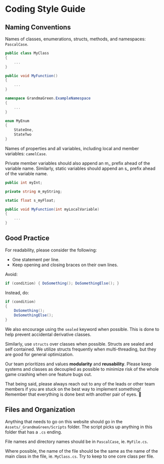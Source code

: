 # Coding Style Guide

## Naming Conventions
Names of classes, enumerations, structs, methods, and namespaces: `PascalCase`.

```csharp
public class MyClass
{
    ...
}
```

```csharp
public void MyFunction()
{
    ...
}
```

```csharp
namespace GrandmaGreen.ExampleNamespace
{
    ...
}
```

```csharp
enum MyEnum
{
    StateOne,
    StateTwo
}
```

Names of properties and all variables, including local and member variables: `camelCase`.

Private member variables should also append an m_ prefix ahead of the variable name. Similarly, static variables should append an s_ prefix ahead of the variable name.

```csharp
public int myInt;
```

```csharp
private string m_myString;
```

```csharp
static float s_myFloat;
```

```csharp
public void MyFunction(int myLocalVariable)
{
    ...
}
```

## Good Practice
For readability, please consider the following:
* One statement per line.
* Keep opening and closing braces on their own lines.

Avoid:

```csharp
if (condition) { DoSomething(); DoSomethingElse(); }
```


Instead, do:

```csharp
if (condition)
{
    DoSomething();
    DoSomethingElse();
}
```

We also encourage using the `sealed` keyword when possible. This is done to help prevent accidental derivative classes.

Similarly, use `structs` over classes when possible. Structs are sealed and self contained. We utilize structs frequently when multi-threading, but they are good for general optimization.

Our team prioritizes and values **modularity** and **reusability**. Please keep systems and classes as decoupled as possible to minimize risk of the whole game crashing when one feature bugs out.

That being said, please always reach out to any of the leads or other team members if you are stuck on the best way to implement something! Remember that everything is done best with another pair of eyes. :sunflower:

## Files and Organization
Anything that needs to go on this website should go in the `Assets/_GrandmaGreen/Scripts` folder. The script picks up anything in this folder that has a `.cs` ending.

File names and directory names should be in `PascalCase`, ie. `MyFile.cs`.

Where possible, the name of the file should be the same as the name of the main class in the file, ie. `MyClass.cs`. Try to keep to one core class per file.